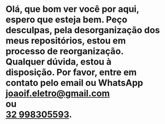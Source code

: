 <h1 style="text-align: left;">Olá, que bom ver você por aqui, espero que esteja bem. Peço desculpas, pela desorganização dos meus repositórios, estou em processo de reorganização. Qualquer dúvida, estou à disposição. Por favor, entre em contato pelo email ou WhatsApp
<br>
<a href="mailto:joaoif.eletro@gmail.com">joaoif.eletro@gmail.com</a>
<br>
ou
<br>
<a href="tel:+5532998305593">32 998305593</a>.</h1>
